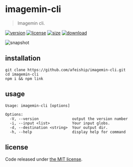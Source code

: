 # imagemin-cli
> Imagemin cli.

[![version][version-image]][version-url]
[![license][license-image]][license-url]
[![size][size-image]][size-url]
[![download][download-image]][download-url]

![snapshot](https://tva1.sinaimg.cn/large/008i3skNgy1grn29mlw1hj30rc0ba40t.jpg)

## installation
```shell
git clone https://github.com/afeiship/imagemin-cli.git
cd imagemin-cli
npm i && npm link
```

## usage
~~~
Usage: imagemin-cli [options]

Options:
  -V, --version               output the version number
  -i, --input <list>          Your input globs.
  -d, --destination <string>  Your output dir.
  -h, --help                  display help for command
~~~

## license
Code released under [the MIT license](https://github.com/afeiship/imagemin-cli/blob/master/LICENSE.txt).

[version-image]: https://img.shields.io/npm/v/@jswork/imagemin-cli
[version-url]: https://npmjs.org/package/@jswork/imagemin-cli

[license-image]: https://img.shields.io/npm/l/@jswork/imagemin-cli
[license-url]: https://github.com/afeiship/imagemin-cli/blob/master/LICENSE.txt

[size-image]: https://img.shields.io/bundlephobia/minzip/@jswork/imagemin-cli
[size-url]: https://github.com/afeiship/imagemin-cli/blob/master/dist/imagemin-cli.min.js

[download-image]: https://img.shields.io/npm/dm/@jswork/imagemin-cli
[download-url]: https://www.npmjs.com/package/@jswork/imagemin-cli

